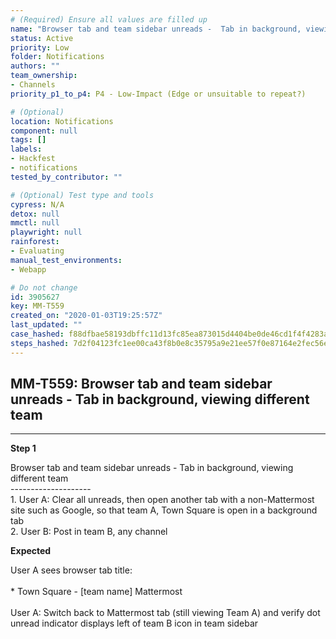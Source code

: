 ```yaml
---
# (Required) Ensure all values are filled up
name: "Browser tab and team sidebar unreads -  Tab in background, viewing different team"
status: Active
priority: Low
folder: Notifications
authors: ""
team_ownership: 
- Channels
priority_p1_to_p4: P4 - Low-Impact (Edge or unsuitable to repeat?)

# (Optional)
location: Notifications
component: null
tags: []
labels: 
- Hackfest
- notifications
tested_by_contributor: ""

# (Optional) Test type and tools
cypress: N/A
detox: null
mmctl: null
playwright: null
rainforest: 
- Evaluating
manual_test_environments:
- Webapp

# Do not change
id: 3905627
key: MM-T559
created_on: "2020-01-03T19:25:57Z"
last_updated: ""
case_hashed: f88dfbae58193dbffc11d13fc85ea873015d4404be0de46cd1f4f4283ae8202313ac98fa8f698597c1d9a6eda7eddf6f
steps_hashed: 7d2f04123fc1ee00ca43f8b0e8c35795a9e21ee57f0e87164e2fec56e81dfd6626512ce5a955fd2384dc2f6a89ddaa76
---
```


<!-- (Auto-generated) Based on frontmatter's "key" and "name" -->

## MM-T559: Browser tab and team sidebar unreads - Tab in background, viewing different team

---

**Step 1**

Browser tab and team sidebar unreads - Tab in background, viewing different team\
\--------------------\
1\. User A: Clear all unreads, then open another tab with a non-Mattermost site such as Google, so that team A, Town Square is open in a background tab\
2\. User B: Post in team B, any channel

**Expected**

User A sees browser tab title:\
\
\* Town Square - \[team name] Mattermost\
\
User A: Switch back to Mattermost tab (still viewing Team A) and verify dot unread indicator displays left of team B icon in team sidebar
